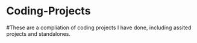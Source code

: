 # Coding-Projects
#These are a compliation of coding projects I have done, including assited projects and standalones.
